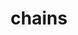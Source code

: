 ---
layout: smileys&emotion
title: chains
emoji: chains
permalink: ⛓.html
image: assets/img/3moji/chains.png
---